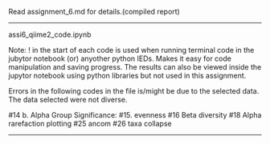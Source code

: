 Read assignment_6.md for details.(compiled report)


---
assi6_qiime2_code.ipynb

Note:
! in the start of each code is used when running terminal code in the jubytor notebook (or) anyother python IEDs.
Makes it easy for code manipulation and saving progress.
The results can also be viewed inside the jupytor notebook using python libraries but not used in this assignment.


Errors in the following codes in the file is/might be due to the selected data. The data selected were not diverse.

#14 b. Alpha Group Significance:
#15. evenness
#16 Beta diversity
#18 Alpha rarefaction plotting
#25 ancom
#26 taxa collapse

---
